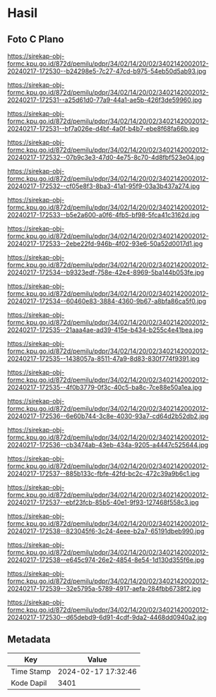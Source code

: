 # Hasil

## Foto C Plano

https://sirekap-obj-formc.kpu.go.id/872d/pemilu/pdpr/34/02/14/20/02/3402142002012-20240217-172530--b24298e5-7c27-47cd-b975-54eb50d5ab93.jpg

https://sirekap-obj-formc.kpu.go.id/872d/pemilu/pdpr/34/02/14/20/02/3402142002012-20240217-172531--a25d61d0-77a9-44a1-ae5b-426f3de59960.jpg

https://sirekap-obj-formc.kpu.go.id/872d/pemilu/pdpr/34/02/14/20/02/3402142002012-20240217-172531--bf7a026e-d4bf-4a0f-b4b7-ebe8f68fa66b.jpg

https://sirekap-obj-formc.kpu.go.id/872d/pemilu/pdpr/34/02/14/20/02/3402142002012-20240217-172532--07b9c3e3-47d0-4e75-8c70-4d8fbf523e04.jpg

https://sirekap-obj-formc.kpu.go.id/872d/pemilu/pdpr/34/02/14/20/02/3402142002012-20240217-172532--cf05e8f3-8ba3-41a1-95f9-03a3b437a274.jpg

https://sirekap-obj-formc.kpu.go.id/872d/pemilu/pdpr/34/02/14/20/02/3402142002012-20240217-172533--b5e2a600-a0f6-4fb5-bf98-5fca41c3162d.jpg

https://sirekap-obj-formc.kpu.go.id/872d/pemilu/pdpr/34/02/14/20/02/3402142002012-20240217-172533--2ebe22fd-946b-4f02-93e6-50a52d0017d1.jpg

https://sirekap-obj-formc.kpu.go.id/872d/pemilu/pdpr/34/02/14/20/02/3402142002012-20240217-172534--b9323edf-758e-42e4-8969-5ba144b053fe.jpg

https://sirekap-obj-formc.kpu.go.id/872d/pemilu/pdpr/34/02/14/20/02/3402142002012-20240217-172534--60460e83-3884-4360-9b67-a8bfa86ca5f0.jpg

https://sirekap-obj-formc.kpu.go.id/872d/pemilu/pdpr/34/02/14/20/02/3402142002012-20240217-172535--21aaa4ae-ad39-415e-b434-b255c4e41bea.jpg

https://sirekap-obj-formc.kpu.go.id/872d/pemilu/pdpr/34/02/14/20/02/3402142002012-20240217-172535--1438057a-8511-47a9-8d83-830f774f9391.jpg

https://sirekap-obj-formc.kpu.go.id/872d/pemilu/pdpr/34/02/14/20/02/3402142002012-20240217-172535--4f0b3779-0f3c-40c5-ba8c-7ce88e50a1ea.jpg

https://sirekap-obj-formc.kpu.go.id/872d/pemilu/pdpr/34/02/14/20/02/3402142002012-20240217-172536--6e60b744-3c8e-4030-93a7-cd64d2b52db2.jpg

https://sirekap-obj-formc.kpu.go.id/872d/pemilu/pdpr/34/02/14/20/02/3402142002012-20240217-172536--cb3474ab-43eb-434a-9205-a4447c525644.jpg

https://sirekap-obj-formc.kpu.go.id/872d/pemilu/pdpr/34/02/14/20/02/3402142002012-20240217-172537--885b133c-fbfe-42fd-bc2c-472c39a9b6c1.jpg

https://sirekap-obj-formc.kpu.go.id/872d/pemilu/pdpr/34/02/14/20/02/3402142002012-20240217-172537--ebf23fcb-85b5-40e1-9f93-127468f558c3.jpg

https://sirekap-obj-formc.kpu.go.id/872d/pemilu/pdpr/34/02/14/20/02/3402142002012-20240217-172538--823045f6-3c24-4eee-b2a7-65191dbeb990.jpg

https://sirekap-obj-formc.kpu.go.id/872d/pemilu/pdpr/34/02/14/20/02/3402142002012-20240217-172538--e645c974-26e2-4854-8e54-1d130d355f6e.jpg

https://sirekap-obj-formc.kpu.go.id/872d/pemilu/pdpr/34/02/14/20/02/3402142002012-20240217-172539--32e5795a-5789-4917-aefa-284fbb6738f2.jpg

https://sirekap-obj-formc.kpu.go.id/872d/pemilu/pdpr/34/02/14/20/02/3402142002012-20240217-172530--d65debd9-6d91-4cdf-9da2-4468dd0940a2.jpg


## Metadata

| Key        | Value               |
| ---------- | ------------------- |
| Time Stamp | 2024-02-17 17:32:46 |
| Kode Dapil | 3401                |



